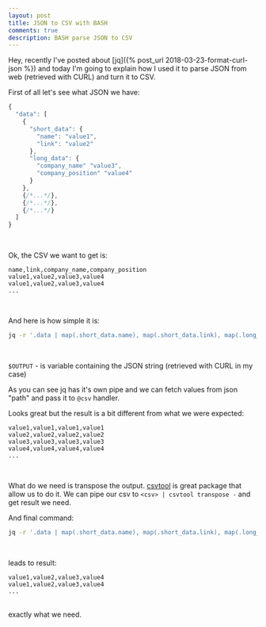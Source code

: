 ```yaml
---
layout: post
title: JSON to CSV with BASH
comments: true
description: BASH parse JSON to CSV
---
```


Hey, recently I've posted about [jq]({% post_url 2018-03-23-format-curl-json %}) and today I'm going
to explain how I used it to parse JSON from web (retrieved with CURL) and turn it to CSV.

First of all let's see what JSON we have:

```javascript
{
  "data": [
    {
      "short_data": {
        "name": "value1",
        "link": "value2"
      },
      "long_data": {
        "company_name" "value3",
        "company_position" "value4"
      }
    },
    {/*...*/},
    {/*...*/},
    {/*...*/}
  ]
}
```
<br/>

Ok, the CSV we want to get is:

```
name,link,company_name,company_position
value1,value2,value3,value4
value1,value2,value3,value4
...
```
<br/>

And here is how simple it is:

```bash
jq -r '.data | map(.short_data.name), map(.short_data.link), map(.long_data.company_name), map(.long_data.company_position) | @csv' <<< $OUTPUT
```
<br/>

`$OUTPUT` - is variable containing the JSON string (retrieved with CURL in my case)

As you can see jq has it's own pipe and we can fetch values from json "path" and pass it to `@csv` handler.

Looks great but the result is a bit different from what we were expected:

```
value1,value1,value1,value1
value2,value2,value2,value2
value3,value3,value3,value3
value4,value4,value4,value4
...
```
<br/>

What do we need is transpose the output. [csvtool](https://github.com/Chris00/ocaml-csv) is great package that allow us to do it.
We can pipe our csv to `<csv> | csvtool transpose -` and get result we need.

And final command:

```bash
jq -r '.data | map(.short_data.name), map(.short_data.link), map(.long_data.company_name), map(.long_data.company_position) | @csv' <<< $OUTPUT | csvtool transpose -
```
<br/>

leads to result:

```
value1,value2,value3,value4
value1,value2,value3,value4
...
```
<br/>
exactly what we need.
